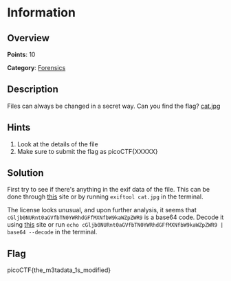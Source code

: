 # Information

## Overview

**Points**: 10

**Category**: [Forensics](../)

## Description
Files can always be changed in a secret way. Can you find the flag? [cat.jpg](./cat.jpg)

## Hints

1. Look at the details of the file
2. Make sure to submit the flag as picoCTF{XXXXX}

## Solution

First try to see if there's anything in the exif data of the file. This can be done through [this](https://29a.ch/photo-forensics/#strings) site or by running `exiftool cat.jpg` in the terminal.

The license looks unusual, and upon further analysis, it seems that `cGljb0NURnt0aGVfbTN0YWRhdGFfMXNfbW9kaWZpZWR9` is a base64 code. Decode it using [this](https://www.base64decode.org/) site or run `echo cGljb0NURnt0aGVfbTN0YWRhdGFfMXNfbW9kaWZpZWR9 | base64 --decode` in the terminal.

## Flag

picoCTF{the_m3tadata_1s_modified}
